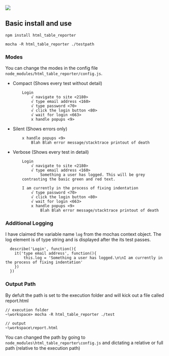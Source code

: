 ![](http://i1343.photobucket.com/albums/o790/Benjamin_Pratt/Untitled_zpsfd5ab49c.png)

## Basic install and use
```
npm install html_table_reporter

mocha -R html_table_reporter ./testpath
```

### Modes

You can change the modes in the config file `node_modules/html_table_reporter/config.js`.

* Compact (Shows every test without detail)

    ```
        Login
            √ navigate to site <2180>
            √ type email address <160>
            √ type password <70>
            √ click the login button <80>
            √ wait for login <663>
            x handle popups <9>
    ```

* Silent  (Shows errors only)

    ```
        x handle popups <9>
            Blah Blah error message/stacktrace printout of death
    ```

* Verbose (Shows every test in detail)

    ```
        Login
            √ navigate to site <2180>
            √ type email address <160>
                Something a user has logged. This will be grey
        contrasting the basic green and red text.

        I am currently in the process of fixing indentation 
            √ type password <70>
            √ click the login button <80>
            √ wait for login <663>
            x handle popups <9>
                Blah Blah error message/stacktrace printout of death
   ```


### Additional Logging

I have claimed the variable name `log` from the mochas context object. The log element is of type string and
is displayed after the its test passes.

```
  describe('Login', function(){
    it('type email address', function(){
        this.log = 'Something a user has logged.\n\nI am currently in the process of fixing indentation'
    })
  })
```

### Output Path

By defult the path is set to the execution folder and will kick out a file called report.html
```
// execution folder
~\workspace> mocha -R html_table_reporter ./test

// output
~\workspace\report.html
```
You can changed the path by going to `node_modules\html_table_reporter\config.js` and dictating a relative or full path (relative to the execution path)
